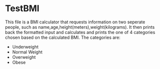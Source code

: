 # TestBMI

This file is a BMI calculator that requests information on two seperate people, such as name,age,height(meters),weight(kilograms).
It then prints back the formatted input and calculates and prints the one of 4 categories chosen based on the calculated BMI.
The categories are:
* Underweight
* Normal Weight
* Overweight
* Obese
